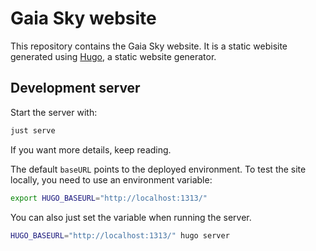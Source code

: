 # Gaia Sky website

This repository contains the Gaia Sky website. It is a static webisite generated using [Hugo](https://gohugo.io), a static website generator.


## Development server

Start the server with:

```bash
just serve
```
If you want more details, keep reading.

The default `baseURL` points to the deployed environment. To test the site locally, you need to use an environment variable:

```bash
export HUGO_BASEURL="http://localhost:1313/"
```

You can also just set the variable when running the server.

```bash
HUGO_BASEURL="http://localhost:1313/" hugo server
```
